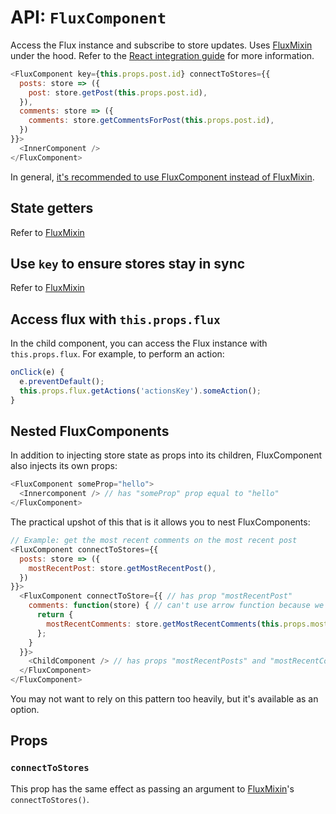 API: `FluxComponent`
===============

Access the Flux instance and subscribe to store updates. Uses [FluxMixin](FluxMixin.md) under the hood. Refer to the [React integration guide](../react-integration.md) for more information.


```js
<FluxComponent key={this.props.post.id} connectToStores={{
  posts: store => ({
    post: store.getPost(this.props.post.id),
  }),
  comments: store => ({
    comments: store.getCommentsForPost(this.props.post.id),
  })
}}>
  <InnerComponent />
</FluxComponent>
```

In general, [it's recommended to use FluxComponent instead of FluxMixin](../why-flux-component-is-better-than-flux-mixin.md).

State getters
-------------

Refer to [FluxMixin](FluxMixin.md)


Use `key` to ensure stores stay in sync
---------------------------------------

Refer to [FluxMixin](FluxMixin.md)

Access flux with `this.props.flux`
----------------------------------

In the child component, you can access the Flux instance with `this.props.flux`. For example, to perform an action:

```js
onClick(e) {
  e.preventDefault();
  this.props.flux.getActions('actionsKey').someAction();
}
```

Nested FluxComponents
---------------------

In addition to injecting store state as props into its children, FluxComponent also injects its own props:

```js
<FluxComponent someProp="hello">
  <Innercomponent /> // has "someProp" prop equal to "hello"
</FluxComponent>
```

The practical upshot of this that is it allows you to nest FluxComponents:

```js
// Example: get the most recent comments on the most recent post
<FluxComponent connectToStores={{
  posts: store => ({
    mostRecentPost: store.getMostRecentPost(),
  })
}}>
  <FluxComponent connectToStore={{ // has prop "mostRecentPost"
    comments: function(store) { // can't use arrow function because we want `this` to refer to nested component
      return {
        mostRecentComments: store.getMostRecentComments(this.props.mostRecentPost.id)
      };
    }
  }}>
    <ChildComponent /> // has props "mostRecentPosts" and "mostRecentComments"
  </FluxComponent>
</FluxComponent>
```

You may not want to rely on this pattern too heavily, but it's available as an option.

Props
-----

### `connectToStores`

This prop has the same effect as passing an argument to [FluxMixin](FluxMixin.md)'s `connectToStores()`.
